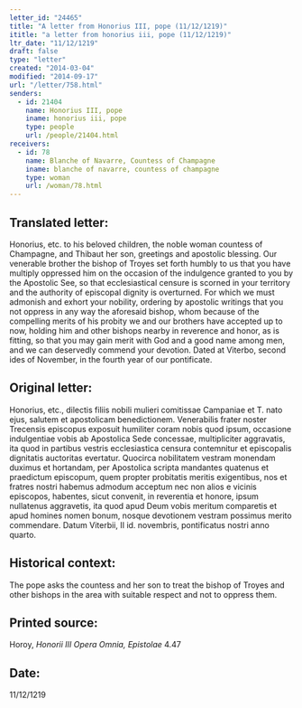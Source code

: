 ```yaml
---
letter_id: "24465"
title: "A letter from Honorius III, pope (11/12/1219)"
ititle: "a letter from honorius iii, pope (11/12/1219)"
ltr_date: "11/12/1219"
draft: false
type: "letter"
created: "2014-03-04"
modified: "2014-09-17"
url: "/letter/758.html"
senders:
  - id: 21404
    name: Honorius III, pope
    iname: honorius iii, pope
    type: people
    url: /people/21404.html
receivers:
  - id: 78
    name: Blanche of Navarre, Countess of Champagne
    iname: blanche of navarre, countess of champagne
    type: woman
    url: /woman/78.html
---
```

<h2> Translated letter:</h2>Honorius, etc. to his beloved children, the noble woman countess of Champagne, and Thibaut her son, greetings and apostolic blessing.
Our venerable brother the bishop of Troyes set forth humbly to us that you have multiply oppressed him on the occasion of the indulgence granted to you by the Apostolic See, so that ecclesiastical censure is scorned in your territory and the authority of episcopal dignity is overturned.  For which we must admonish and exhort your nobility, ordering by apostolic writings that you not oppress in any way the aforesaid bishop, whom because of the compelling merits of his probity we and our brothers have accepted up to now, holding him and other bishops nearby in reverence and honor, as is fitting, so that you may gain merit with God and a good name among men, and we can deservedly commend your devotion.
Dated at Viterbo, second ides of November, in the fourth year of our pontificate.
<h2 class="mt-4"> Original letter:</h2>Honorius, etc., dilectis filiis nobili mulieri comitissae Campaniae et T. nato ejus, salutem et apostolicam benedictionem.
Venerabilis frater noster Trecensis episcopus exposuit humiliter coram nobis quod ipsum, occasione indulgentiae vobis ab Apostolica Sede concessae, multipliciter aggravatis, ita quod in partibus vestris ecclesiastica censura contemnitur et episcopalis dignitatis auctoritas evertatur.  Quocirca nobilitatem vestram monendam duximus et hortandam, per Apostolica scripta mandantes quatenus et praedictum episcopum, quem propter probitatis meritis exigentibus, nos et fratres nostri habemus admodum acceptum nec non alios e vicinis episcopos, habentes, sicut convenit, in reverentia et honore, ipsum nullatenus aggravetis, ita quod apud Deum vobis meritum comparetis et apud homines nomen bonum, nosque devotionem vestram possimus merito commendare.
Datum Viterbii, II id. novembris, pontificatus nostri anno quarto.
<h2 class="mt-4"> Historical context:</h2>The pope asks the countess and her son to treat the bishop of Troyes and other bishops in the area with suitable respect and not to oppress them.
<h2 class="mt-4"> Printed source:</h2><p>Horoy, <em>Honorii III Opera Omnia, Epistolae</em> 4.47</p><h2 class="mt-4"> Date:</h2>11/12/1219